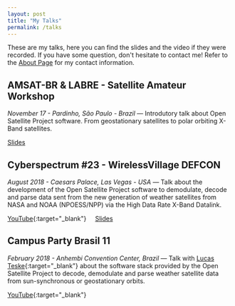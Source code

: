 ```yaml
---
layout: post
title: "My Talks"
permalink: /talks
---
```


These are my talks, here you can find the slides and the video if they were recorded. If you have some question, don't hesitate to contact me! Refer to the [About Page](/me) for my contact information.

## AMSAT-BR & LABRE - Satellite Amateur Workshop
<cite>November 17 - Pardinho, São Paulo - Brazil</cite> &mdash; Introdutory talk about Open Satellite Project software. From geostationary satellites to polar orbiting X-Band satellites.

[Slides](https://cdn.luigifreitas.me/open_satellite_project_2nd_labre.pdf)

## Cyberspectrum #23 - WirelessVillage DEFCON 
<cite>August 2018 - Caesars Palace, Las Vegas - USA</cite> &mdash; Talk about the development of the Open Satellite Project software to demodulate, decode and parse data sent from the new generation of weather satellites from NASA and NOAA (NPOESS/NPP) via the High Data Rate X-Band Datalink.

[YouTube](https://youtu.be/Q6ITlQYNVDQ){:target="_blank"} &nbsp;&nbsp;&nbsp; [Slides](https://cdn.luigifreitas.me/XBand_Satellites_Datalink.pdf)

## Campus Party Brasil 11 
<cite>February 2018 - Anhembi Convention Center, Brazil</cite> &mdash; Talk with [Lucas Teske](https://twitter.com/lucasteske){:target="_blank"} about the software stack provided by the Open Satellite Project to decode, demodulate and parse weather satellite data from sun-synchronous or geostationary orbits.

[YouTube](https://www.youtube.com/watch?v=6-DszQuLtgs){:target="_blank"}
